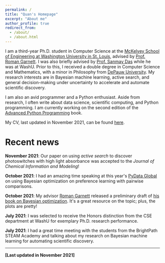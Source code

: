 ```yaml
---
permalink: /
title: "Quan's Homepage"
excerpt: "About me"
author_profile: true
redirect_from:
  - /about/
  - /about.html
---
```


I am a third-year Ph.D. student in Computer Science at the [McKelvey School of Engineering at Washington University in St. Louis](https://engineering.wustl.edu/mckelvey/Pages/default.aspx), advised by [Prof. Roman Garnett](https://www.cse.wustl.edu/~garnett/).
I was also briefly advised by [Prof. Sanmay Das](https://www.cse.wustl.edu/~sanmay/) while he was at WashU.
Prior to this, I received a double degree in Computer Science and Mathematics, with a minor in Philosophy from [DePauw University](http://depauw.edu/).
My research interests are in Bayesian machine learning, active search, and general decision-making under uncertainty to accelerate and automate scientific discovery.

I am also an avid programmer and a Python enthusiast.
Aside from research, I often write about data science, scientific computing, and Python programming.
I am currently working on the second edition of the [Advanced Python Programming](https://www.packtpub.com/product/advanced-python-programming/9781838551216) book.

My CV, last updated in November 2021, can be found [here](http://KrisNguyen135.github.io/files/CV.pdf).

# Recent news

__November 2021__: Our paper on using _active search_ to discover photoswitches with high light absorbance was accepted to the _Journal of Chemical Information and Modeling_!

__October 2021__: I had an amazing time speaking at this year's [PyData Global](https://pydata.org/global2021) on using Bayesian optimization on preference learning with pairwise comparisons.

__October 2021__: My advisor [Roman Garnett](https://www.cse.wustl.edu/~garnett/) released a preliminary draft of [his book on Bayesian optimization](https://bayesoptbook.com/). It's a great resource on the topic; plus, the plots are pretty!

__July 2021__: I was selected to receive the Honors distinction from the CSE department at WashU for exemplary Ph.D. research performance.

__July 2021__: I had a great time meeting with the students from the BrightPath STEAM Academy and talking about my research on Bayesian machine learning for automating scientific discovery.

___

__[Last updated in November 2021]__
